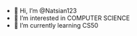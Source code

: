 - 👋 Hi, I’m @Natsian123
- 👀 I’m interested in COMPUTER SCIENCE 
- 🌱 I’m currently learning CS50


<!---
Natsian123/Natsian123 is a ✨ special ✨ repository because its `README.md` (this file) appears on your GitHub profile.
You can click the Preview link to take a look at your changes.
--->
